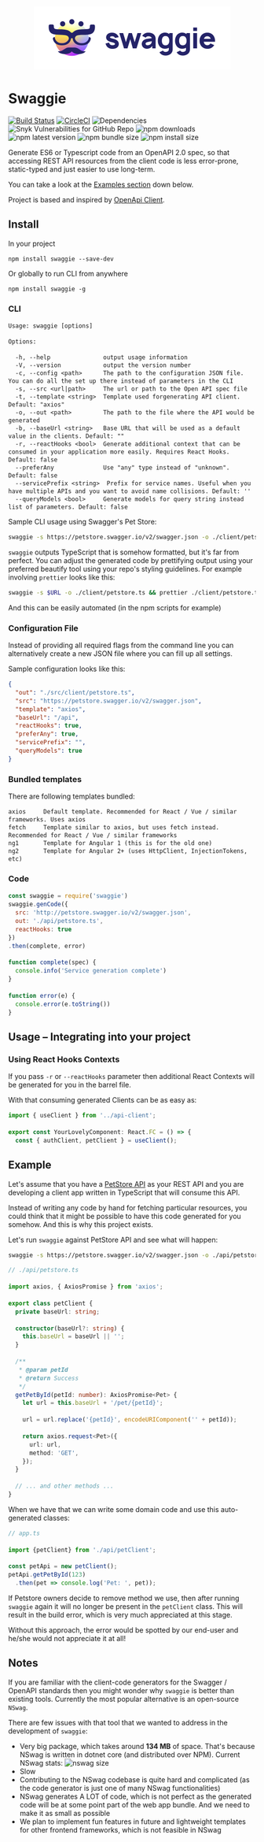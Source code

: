 <div style="text-align: center; margin: 0px auto 30px; max-width: 600px">
  <img src="./swaggie.svg" alt="Swaggie logo">
</div>

# Swaggie

[![Build Status](https://travis-ci.org/yhnavein/swaggie.svg?branch=master)](https://travis-ci.org/yhnavein/swaggie)
[![CircleCI](https://circleci.com/gh/yhnavein/swaggie.svg?style=svg)](https://circleci.com/gh/yhnavein/swaggie)
![Dependencies](https://img.shields.io/david/yhnavein/swaggie.svg)
![Snyk Vulnerabilities for GitHub Repo](https://img.shields.io/snyk/vulnerabilities/github/yhnavein/swaggie.svg)
![npm downloads](https://img.shields.io/npm/dw/swaggie.svg)
![npm latest version](https://img.shields.io/npm/v/swaggie)
![npm bundle size](https://img.shields.io/bundlephobia/minzip/swaggie.svg)
![npm install size](https://packagephobia.now.sh/badge?p=swaggie)

Generate ES6 or Typescript code from an OpenAPI 2.0 spec, so that accessing REST API resources from the client code is less error-prone, static-typed and just easier to use long-term.

You can take a look at the [Examples section](#example) down below.

Project is based and inspired by [OpenApi Client](https://github.com/mikestead/openapi-client).

## Install

In your project

    npm install swaggie --save-dev

Or globally to run CLI from anywhere

    npm install swaggie -g

### CLI

```
Usage: swaggie [options]

Options:

  -h, --help               output usage information
  -V, --version            output the version number
  -c, --config <path>      The path to the configuration JSON file. You can do all the set up there instead of parameters in the CLI
  -s, --src <url|path>     The url or path to the Open API spec file
  -t, --template <string>  Template used forgenerating API client. Default: "axios"
  -o, --out <path>         The path to the file where the API would be generated
  -b, --baseUrl <string>   Base URL that will be used as a default value in the clients. Default: ""
  -r, --reactHooks <bool>  Generate additional context that can be consumed in your application more easily. Requires React Hooks. Default: false
  --preferAny              Use "any" type instead of "unknown". Default: false
  --servicePrefix <string>  Prefix for service names. Useful when you have multiple APIs and you want to avoid name collisions. Default: ''
  --queryModels <bool>     Generate models for query string instead list of parameters. Default: false
```

Sample CLI usage using Swagger's Pet Store:

```bash
swaggie -s https://petstore.swagger.io/v2/swagger.json -o ./client/petstore/
```

`swaggie` outputs TypeScript that is somehow formatted, but it's far from perfect. You can adjust the generated code by prettifying output using your preferred beautify tool using your repo's styling guidelines. For example involving `prettier` looks like this:

```bash
swaggie -s $URL -o ./client/petstore.ts && prettier ./client/petstore.ts --write`
```

And this can be easily automated (in the npm scripts for example)

### Configuration File

Instead of providing all required flags from the command line you can alternatively create a new JSON file where you can fill up all settings.

Sample configuration looks like this:

```json
{
  "out": "./src/client/petstore.ts",
  "src": "https://petstore.swagger.io/v2/swagger.json",
  "template": "axios",
  "baseUrl": "/api",
  "reactHooks": true,
  "preferAny": true,
  "servicePrefix": "",
  "queryModels": true
}
```

### Bundled templates

There are following templates bundled:

```
axios     Default template. Recommended for React / Vue / similar frameworks. Uses axios
fetch     Template similar to axios, but uses fetch instead. Recommended for React / Vue / similar frameworks
ng1       Template for Angular 1 (this is for the old one)
ng2       Template for Angular 2+ (uses HttpClient, InjectionTokens, etc)
```

### Code

```javascript
const swaggie = require('swaggie')
swaggie.genCode({
  src: 'http://petstore.swagger.io/v2/swagger.json',
  out: './api/petstore.ts',
  reactHooks: true
})
.then(complete, error)

function complete(spec) {
  console.info('Service generation complete')
}

function error(e) {
  console.error(e.toString())
}
```

## Usage – Integrating into your project

### Using React Hooks Contexts

If you pass `-r` or `--reactHooks` parameter then additional React Contexts will be generated for you in the barrel file.

With that consuming generated Clients can be as easy as:

```javascript
import { useClient } from '../api-client';

export const YourLovelyComponent: React.FC = () => {
  const { authClient, petClient } = useClient();
```

## Example

Let's assume that you have a [PetStore API](http://petstore.swagger.io/) as your REST API and you are developing a client app written in TypeScript that will consume this API.

Instead of writing any code by hand for fetching particular resources, you could think that it might be possible to have this code generated for you somehow. And this is why this project exists.

Let's run `swaggie` against PetStore API and see what will happen:

```bash
swaggie -s https://petstore.swagger.io/v2/swagger.json -o ./api/petstore.ts && prettier ./api/petstore.ts --write
```

```typescript
// ./api/petstore.ts

import axios, { AxiosPromise } from 'axios';

export class petClient {
  private baseUrl: string;

  constructor(baseUrl?: string) {
    this.baseUrl = baseUrl || '';
  }

  /**
   * @param petId
   * @return Success
   */
  getPetById(petId: number): AxiosPromise<Pet> {
    let url = this.baseUrl + '/pet/{petId}';

    url = url.replace('{petId}', encodeURIComponent('' + petId));

    return axios.request<Pet>({
      url: url,
      method: 'GET',
    });
  }

  // ... and other methods ...
}
```

When we have that we can write some domain code and use this auto-generated classes:

```typescript
// app.ts

import {petClient} from './api/petClient';

const petApi = new petClient();
petApi.getPetById(123)
  .then(pet => console.log('Pet: ', pet));
```

If Petstore owners decide to remove method we use, then after running `swaggie` again it will no longer be present in the `petClient` class. This will result in the build error, which is very much appreciated at this stage.

Without this approach, the error would be spotted by our end-user and he/she would not appreciate it at all!

## Notes

If you are familiar with the client-code generators for the Swagger / OpenAPI standards then you might wonder why `swaggie` is better than existing tools. Currently the most popular alternative is an open-source `NSwag`.

There are few issues with that tool that we wanted to address in the development of `swaggie`:

* Very big package, which takes around **134 MB** of space. That's because NSwag is written in dotnet core (and distributed over NPM). Current NSwag stats:
![nswag size](https://packagephobia.now.sh/badge?p=nswag)
* Slow
* Contributing to the NSwag codebase is quite hard and complicated (as the code generator is just one of many NSwag functionalities)
* NSwag generates A LOT of code, which is not perfect as the generated code will be at some point part of the web app bundle. And we need to make it as small as possible
* We plan to implement fun features in future and lightweight templates for other frontend frameworks, which is not feasible in NSwag
